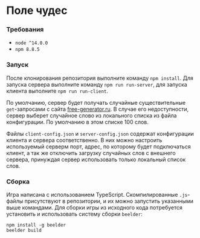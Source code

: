 # Поле чудес

### Требования
- `node ^14.0.0`
- `npm 8.8.5` 

### Запуск

После клонирования репозитория выполните команду `npm install`.
Для запуска сервера выполните команду `npm run run-server`, для запуска
клиента выполните `npm run run-client`.

По умолчанию, сервер будет получать случайные существительные `get`-запросами
с сайта [free-generator.ru](https://free-generator.ru/words.html). В случае
его недоступности, сервер выберет случайное слово из локального списка
из файла конфигурации. По умолчанию в этом списке 100 слов.

Файлы `client-config.json` и `server-config.json` содержат конфигурации 
клиента и сервера соответственно. В них можно настроить используемый серверм
порт, адрес, по которому будет подключаться клиент, а так же отключить загрузку
случайных слов с внешнего сервера, принуждая сервер использовать только
локальный список слов.

### Сборка

Игра написана с использованием TypeScript. Скомпилированные `.js`-файлы 
присутствуют в репозитории, и их можно запустить указанными выше командами.
Для сборки игры из исходного кода потребуется установить и использовать 
систему сборки `beelder`:

```shell
npm install -g beelder
beelder build
```